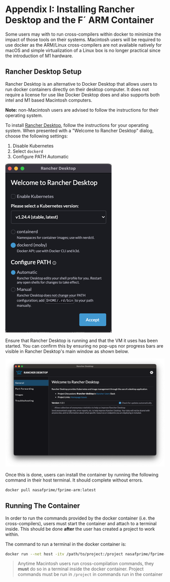 # Appendix I: Installing Rancher Desktop and the F´ ARM Container

Some users may with to run cross-compilers within docker to minimize the impact of those tools on their systems.
Macintosh users will be required to use docker as the ARM/Linux cross-compilers are not available natively for macOS and
simple virtualization of a Linux box is no longer practical since the introduction of M1 hardware.

## Rancher Desktop Setup

Rancher Desktop is an alternative to Docker Desktop that allows users to run docker containers directly on their desktop
computer. It does not require a license for use like Docker Desktop does and also supports both intel and M1 based
Macintosh computers.

**Note:** non-Macintosh users are advised to follow the instructions for their operating system.

To install [Rancher Desktop](https://rancherdesktop.io/), follow the instructions for your operating system. When
presented with a "Welcome to Rancher Desktop" dialog, choose the following settings:
1. Disable Kubernetes
2. Select `dockerd`
3. Configure PATH Automatic

![Rancher Config](./img/rancher-config.png)

Ensure that Rancher Desktop is running and that the VM it uses has been started. You can confirm this by ensuring no
pop-ups nor progress bars are visible in Rancher Desktop's main window as shown below.

![Rancher Main Window](./img/rancher-running.png)

Once this is done, users can install the container by running the following command in their host terminal. It should
complete without errors.

```bash
docker pull nasafprime/fprime-arm:latest
```

## Running The Container

In order to run the commands provided by the docker container (i.e. the cross-compilers), users must start the container
and attach to a terminal inside. This should be done **after** the user has created a project to work within.

The command to run a terminal in the docker container is:
```bash
docker run --net host -itv /path/to/project:/project nasafprime/fprime-arm:devel
```

> Anytime Macintosh users run cross-compilation commands, they **must** do so in a terminal inside the docker container.
> Project commands must be run in `/project` in commands run in the container

